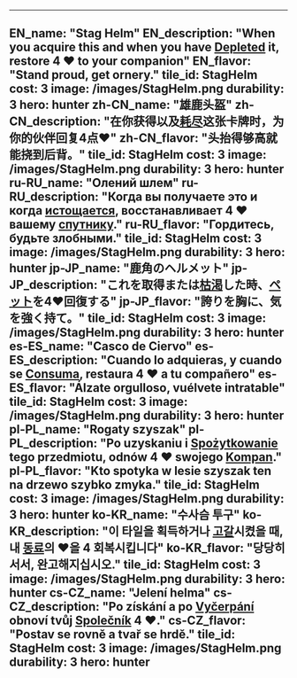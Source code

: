 ---

EN_name: "Stag Helm"
EN_description: "When you acquire this and when you have <u>Depleted</u> it, restore 4 ❤️ to your companion"
EN_flavor: "Stand proud, get ornery."
tile_id: StagHelm
cost: 3
image: /images/StagHelm.png
durability: 3
hero: hunter
zh-CN_name: "雄鹿头盔"
zh-CN_description: "在你获得以及<u>耗尽</u>这张卡牌时，为你的伙伴回复4点❤️"
zh-CN_flavor: "头抬得够高就能挠到后背。"
tile_id: StagHelm
cost: 3
image: /images/StagHelm.png
durability: 3
hero: hunter
ru-RU_name: "Олений шлем"
ru-RU_description: "Когда вы получаете это и когда <u>истощается</u>, восстанавливает 4 ❤️ вашему <u>спутнику</u>."
ru-RU_flavor: "Гордитесь, будьте злобными."
tile_id: StagHelm
cost: 3
image: /images/StagHelm.png
durability: 3
hero: hunter
jp-JP_name: "鹿角のヘルメット"
jp-JP_description: "これを取得または<u>枯渇</u>した時、<u>ペット</u>を4❤️回復する"
jp-JP_flavor: "誇りを胸に、気を強く持て。"
tile_id: StagHelm
cost: 3
image: /images/StagHelm.png
durability: 3
hero: hunter
es-ES_name: "Casco de Ciervo"
es-ES_description: "Cuando lo adquieras, y cuando se <u>Consuma</u>, restaura 4 ❤️ a tu compañero"
es-ES_flavor: "Álzate orgulloso, vuélvete intratable"
tile_id: StagHelm
cost: 3
image: /images/StagHelm.png
durability: 3
hero: hunter
pl-PL_name: "Rogaty szyszak"
pl-PL_description: "Po uzyskaniu i <u>Spożytkowanie</u> tego przedmiotu, odnów 4 ❤️ swojego <u>Kompan</u>."
pl-PL_flavor: "Kto spotyka w lesie szyszak ten na drzewo szybko zmyka."
tile_id: StagHelm
cost: 3
image: /images/StagHelm.png
durability: 3
hero: hunter
ko-KR_name: "수사슴 투구"
ko-KR_description: "이 타일을 획득하거나 <u>고갈</u>시켰을 때, 내 <u>동료</u>의 ❤️을 4 회복시킵니다"
ko-KR_flavor: "당당히 서서, 완고해지십시오."
tile_id: StagHelm
cost: 3
image: /images/StagHelm.png
durability: 3
hero: hunter
cs-CZ_name: "Jelení helma"
cs-CZ_description: "Po získání a po <u>Vyčerpání</u> obnoví tvůj <u>Společník</u> 4 ❤️."
cs-CZ_flavor: "Postav se rovně a tvař se hrdě."
tile_id: StagHelm
cost: 3
image: /images/StagHelm.png
durability: 3
hero: hunter
---